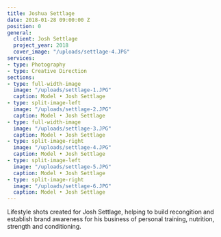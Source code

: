 ```yaml
---
title: Joshua Settlage
date: 2018-01-28 09:00:00 Z
position: 0
general:
  client: Josh Settlage
  project_year: 2018
  cover_image: "/uploads/settlage-4.JPG"
services:
- type: Photography
- type: Creative Direction
sections:
- type: full-width-image
  image: "/uploads/settlage-1.JPG"
  caption: Model • Josh Settlage
- type: split-image-left
  image: "/uploads/settlage-2.JPG"
  caption: Model • Josh Settlage
- type: full-width-image
  image: "/uploads/settlage-3.JPG"
  caption: Model • Josh Settlage
- type: split-image-right
  image: "/uploads/settlage-4.JPG"
  caption: Model • Josh Settlage
- type: split-image-left
  image: "/uploads/settlage-5.JPG"
  caption: Model • Josh Settlage 
- type: split-image-right
  image: "/uploads/settlage-6.JPG"
  caption: Model • Josh Settlage    
---
```


Lifestyle shots created for Josh Settlage, helping to build recongition and establish brand awareness for his business of personal training, nutrition, strength and conditioning.